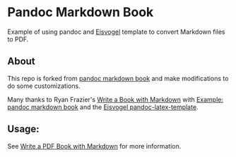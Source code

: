 # Pandoc Markdown Book

Example of using pandoc and [Eisvogel](https://github.com/Wandmalfarbe/pandoc-latex-template) template to convert Markdown files to PDF.

## About
This repo is forked from [pandoc markdown book](https://gitlab.com/pianomanfrazier/pandoc-markdown-book) and make modifications to do some customizations.

Many thanks to Ryan Frazier's [Write a Book with Markdown](https://pianomanfrazier.com/post/write-a-book-with-markdown/) with [Example: pandoc markdown book](https://gitlab.com/pianomanfrazier/pandoc-markdown-book) and the [Eisvogel pandoc-latex-template](https://github.com/Wandmalfarbe/pandoc-latex-template).


## Usage:
See [Write a PDF Book with Markdown](https://github.com/northbright/Notes/blob/master/latex/write-a-pdf-book-with-markdown.md) for more information. 
